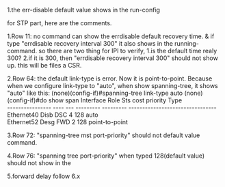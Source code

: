 1.the err-disable default value shows in the run-config


for STP part, here are the comments.

1.Row 11: no command can show the errdisable default recovery time. & if type "errdisable recovery interval 300" it also shows in the running-command.
  so there are two thing for IPI to verify, 1.is the default time realy 300?  	2.if it is 300, then "errdisable recovery interval 300" should not show up.
  this will be files a CSR.

2.Row 64: the default link-type is error. Now it is point-to-point. Because when we configure link-type to "auto", when show spanning-tree, it shows "auto"
  like this:
    (none)(config-if)#spanning-tree link-type auto 
    (none)(config-if)#do show span 
    Interface        Role Sts cost      priority  Type                            
    ---------------- ---- --- --------- --------- --------------------------------
    Ethernet40       Disb DSC 4         128       auto                             
    Ethernet52       Desg FWD 2         128       point-to-point          

3.Row 72: "spanning-tree mst port-priority" should not default value command.

4.Row 76: "spanning tree port-priority" when typed 128(default value) should not show in the 

5.forward delay follow 6.x


